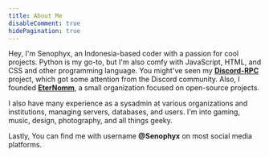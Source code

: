 ```yaml
---
title: About Me
disableComment: true
hidePagination: true
---
```


Hey, I'm Senophyx, an Indonesia-based coder with a passion for cool projects. Python is my go-to, but I'm also comfy with JavaScript, HTML, and CSS and other programming language. You might've seen my [**Discord-RPC**](https://github.com/Senophyx/Discord-RPC) project, which got some attention from the Discord community. Also, I founded [**EterNomm**](https://github.com/EterNomm), a small organization focused on open-source projects.

I also have many experience as a sysadmin at various organizations and institutions, managing servers, databases, and users. I'm into gaming, music, design, photography, and all things geeky.

Lastly, You can find me with username **@Senophyx** on most social media platforms.